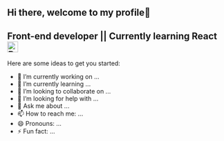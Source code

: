 ## Hi there, welcome to my profile👋

## Front-end developer || Currently learning React <img src="https://svgl.vercel.app/library/react.svg" alt="React Icon" width="25">
Here are some ideas to get you started:

- 🔭 I’m currently working on ...
- 🌱 I’m currently learning ...
- 👯 I’m looking to collaborate on ...
- 🤔 I’m looking for help with ...
- 💬 Ask me about ...
- 📫 How to reach me: ...
- 😄 Pronouns: ...
- ⚡ Fun fact: ...

